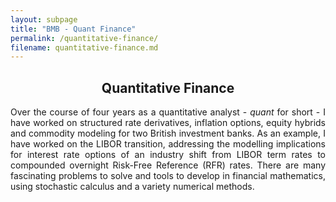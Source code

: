 ```yaml
---
layout: subpage
title: "BMB - Quant Finance"
permalink: /quantitative-finance/
filename: quantitative-finance.md
--- 
```


<section class="" id="AboutMe">
  <div class="container-lg p-responsive py-5 py-md-6 ">
    <h1 style="text-align:center;" class="less-shiny-text myboldclass alt-h1 mb-2">Quantitative Finance</h1>
    <p style="text-align:justify; text-justify: inter-word;" class="text-gray">
    Over the course of four years as a quantitative analyst - <em>quant</em> for short - I have worked on structured rate derivatives, inflation options, equity hybrids and commodity modeling for two British investment banks.
    As an example, I have worked on the LIBOR transition, addressing the modelling implications for interest rate options of an industry shift from LIBOR term rates to compounded overnight Risk-Free Reference (RFR) rates.
    There are many fascinating problems to solve and tools to develop in financial mathematics, using stochastic calculus and a variety numerical methods.
    </p>
  </div>
</section>

<div class="picturemidwaywalking pt-4 pb-5">
</div>
